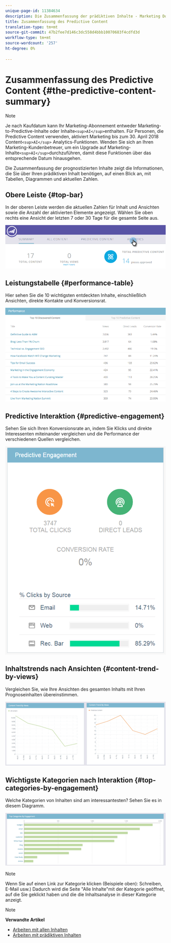 ```yaml
---
unique-page-id: 11384634
description: Die Zusammenfassung der prädiktiven Inhalte - Marketing Docs - Produktdokumentation
title: Zusammenfassung des Predictive Content
translation-type: tm+mt
source-git-commit: 47b2fee7d146c3dc558d4bbb10070683f4cdfd3d
workflow-type: tm+mt
source-wordcount: '257'
ht-degree: 0%

---
```



# Zusammenfassung des Predictive Content {#the-predictive-content-summary}

>[!NOTE]
>
>Je nach Kaufdatum kann Ihr Marketing-Abonnement entweder Marketing-to-Predictive-Inhalte oder Inhalte`<sup>AI</sup>`enthalten. Für Personen, die Predictive Content verwenden, aktiviert Marketing bis zum 30. April 2018 Content`<sup>AI</sup>` Analytics-Funktionen. Wenden Sie sich an Ihren Marketing-Kundenbetreuer, um ein Upgrade auf Marketing-Inhalte`<sup>AI</sup>`durchzuführen, damit diese Funktionen über das entsprechende Datum hinausgehen.

Die Zusammenfassung der prognostizierten Inhalte zeigt die Informationen, die Sie über Ihren prädiktiven Inhalt benötigen, auf einen Blick an, mit Tabellen, Diagrammen und aktuellen Zahlen.

## Obere Leiste {#top-bar}

In der oberen Leiste werden die aktuellen Zahlen für Inhalt und Ansichten sowie die Anzahl der aktivierten Elemente angezeigt. Wählen Sie oben rechts eine Ansicht der letzten 7 oder 30 Tage für die gesamte Seite aus.

![](assets/image2017-10-17-14-3a10-3a22.png)

## Leistungstabelle {#performance-table}

Hier sehen Sie die 10 wichtigsten entdeckten Inhalte, einschließlich Ansichten, direkte Kontakte und Konversionsrat.

![](assets/image2017-10-3-10-3a4-3a40.png)

## Predictive Interaktion {#predictive-engagement}

Sehen Sie sich Ihren Konversionsrate an, indem Sie Klicks und direkte Interessenten miteinander vergleichen und die Performance der verschiedenen Quellen vergleichen.

![](assets/predictive-engagement-actual.png)

## Inhaltstrends nach Ansichten  {#content-trend-by-views}

Vergleichen Sie, wie Ihre Ansichten des gesamten Inhalts mit Ihren Prognoseinhalten übereinstimmen.

![](assets/4.png)

## Wichtigste Kategorien nach Interaktion {#top-categories-by-engagement}

Welche Kategorien von Inhalten sind am interessantesten? Sehen Sie es in diesem Diagramm.

![](assets/5.png)

>[!NOTE]
>
>Wenn Sie auf einen Link zur Kategorie klicken (Beispiele oben): Schreiben, E-Mail usw.) Dadurch wird die Seite &quot;Alle Inhalte&quot;mit der Kategorie geöffnet, auf die Sie geklickt haben und die die Inhaltsanalyse in dieser Kategorie anzeigt.

>[!NOTE]
>
>**Verwandte Artikel**
>
>* [Arbeiten mit allen Inhalten](http://docs.marketo.com/display/docs/working+with+all+content)
>* [Arbeiten mit prädiktiven Inhalten](http://docs.marketo.com/display/docs/working+with+predictive+content)

>



